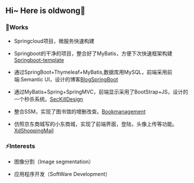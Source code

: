 ## Hi~ Here is oldwong👋 

### 📝Works
- Springcloud项目，微服务快速构建

- Springboot的干净的项目，整合好了MyBatis，方便下次快速框架构建[Springboot-template](https://github.com/oldwang77/springboot-template)

- 通过SpringBoot+Thymeleaf+MyBatis,数据库用MySQL，前端采用前端:Semantic UI，设计的博客[BlogSpringBoot](https://github.com/oldwang77/LightBlog_SpringBoot)

- 通过MyBatis+Spring+SpringMVC，前端显示采用了BootStrap+JS，设计的一个秒杀系统。[SecKillDesign](https://github.com/oldwang77/SecKillDesign) 

- 整合SSM，实现了图书馆的增删改查。[Bookmanagement](https://github.com/oldwang77/BookManagement)

- 仿照京东商城写的小东商城，实现了前端界面，登陆，头像上传等功能。[XdShoppingMail](https://github.com/oldwang77/xd-parent) 

### ⚡Interests

- 图像分割（Image segmentation）

- 应用程序开发（SoftWare Development）


